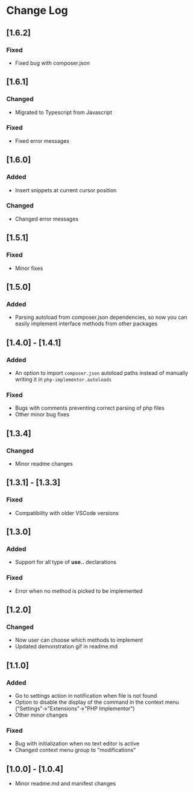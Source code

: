 # Change Log

## [1.6.2]
### Fixed
- Fixed bug with composer.json

## [1.6.1]
### Changed 
- Migrated to Typescript from Javascript

### Fixed
- Fixed error messages


## [1.6.0]
### Added
- Insert snippets at current cursor position

### Changed
- Changed error messages

## [1.5.1]
### Fixed
- Minor fixes

## [1.5.0]
### Added
- Parsing autoload from composer.json dependencies, so now you can easily implement interface methods from other packages

## [1.4.0] - [1.4.1]
### Added
- An option to import `composer.json` autoload paths instead of manually writing it in `php-implementor.autoloads`

### Fixed
- Bugs with comments preventing correct parsing of php files
- Other minor bug fixes

## [1.3.4]
### Changed
- Minor readme changes

## [1.3.1] - [1.3.3]
### Fixed
- Compatibility with older VSCode versions

## [1.3.0]
### Added
- Support for all type of **use..** declarations

### Fixed
- Error when no method is picked to be implemented

## [1.2.0]
### Changed
- Now user can choose which methods to implement
- Updated demonstration gif in readme.md 

## [1.1.0]
### Added
- Go to settings action in notification when file is not found
- Option to disable the display of the command in the context menu ("Settings"->"Extensions"->"PHP Implementor")
- Other minor changes

### Fixed
- Bug with initialization when no text editor is active
- Changed context menu group to "modifications"

## [1.0.0] - [1.0.4]
- Minor readme.md and manifest changes

